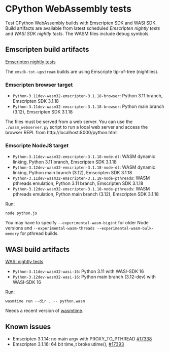 # CPython WebAssembly tests

Test CPython WebAssembly builds with Emscripten SDK and WASI SDK. Build
artifacts are available from latest scheduled *Emscripten nightly tests* and
*WASI SDK nightly tests*. The WASM files include debug symbols.


## Emscripten build artifacts

[Emscripten nightly tests](https://github.com/tiran/cpython-wasm-test/actions/workflows/emsdk.yml?query=event%3Aschedule)

The `emsdk-tot-upstream` builds are using Emscripte tip-of-tree (nightlies).

### Emscripten browser target

- `Python-3.11dev-wasm32-emscripten-3.1.18-browser`: Python 3.11 branch, Emscripten SDK 3.1.18
- `Python-3.11dev-wasm32-emscripten-3.1.18-browser`: Python main branch (3.12), Emscripten SDK 3.1.18

The files must be served from a web server. You can use the
`./wasm_webserver.py` script to run a local web server and
access the browser REPL from http://localhost:8000/python.html

### Emscripte NodeJS target

- `Python-3.11dev-wasm32-emscripten-3.1.18-node-dl`: WASM dynamic linking, Python
  3.11 branch, Emscripten SDK 3.1.18
- `Python-3.12dev-wasm32-emscripten-3.1.18-node-dl`: WASM dynamic linking, Python
  main branch (3.12), Emscripten SDK 3.1.18
- `Python-3.11dev-wasm32-emscripten-3.1.18-node-pthreads`: WASM pthreads emulation,
  Python 3.11 branch, Emscripten SDK 3.1.18
- `Python-3.12dev-wasm32-emscripten-3.1.18-node-pthreads`: WASM pthreads emulation,
  Python main branch (3.12), Emscripten SDK 3.1.18

Run:

```shell
node python.js
```

You may have to specify `--experimental-wasm-bigint` for older Node versions and
`--experimental-wasm-threads --experimental-wasm-bulk-memory` for pthread builds.


## WASI build artifacts

[WASI nightly tests](https://github.com/tiran/cpython-wasm-test/actions/workflows/wasi.yml?query=event%3Aschedule)

- `Python-3.11dev-wasm32-wasi-16`: Python 3.11 with WASI-SDK 16
- `Python-3.12dev-wasm32-wasi-16`: Python main branch (3.12-dev) with WASI-SDK 16

Run:

```shell
wasmtime run --dir . -- python.wasm
```

Needs a recent version of [wasmtime](https://wasmtime.dev/).


## Known issues

- Emscripten 3.1.14: no main argv with PROXY_TO_PTHREAD [#17338](https://github.com/emscripten-core/emscripten/issues/17338)
- Emscripten 3.1.16: 64 bit time_t broke utime(), [#17393](https://github.com/emscripten-core/emscripten/issues/17393)
